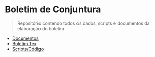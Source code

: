 # Boletim de Conjuntura

> Repositório contendo todos os dados, scripts e documentos da elaboração do boletim

* [Documentos](/docs)
* [Boletim Tex](/tex)
* [Scripts/Código](/scripts)